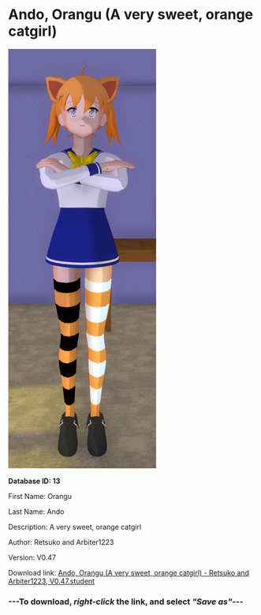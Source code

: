 # Ando, Orangu (A very sweet, orange catgirl)

<img src="https://raw.githubusercontent.com/Arbiter1223/Daigaku-Gurashi-Custom-Students/master/Students/Files/Ando%2C%20Orangu%20(A%20very%20sweet%2C%20orange%20catgirl).png" title="Ando, Orangu (A very sweet, orange catgirl) - Retsuko and Arbiter1223, V0.47">

**Database ID: 13**

First Name: Orangu

Last Name: Ando

Description: A very sweet, orange catgirl

Author: Retsuko and Arbiter1223

Version: V0.47

Download link: <a href="https://raw.githubusercontent.com/Arbiter1223/Daigaku-Gurashi-Custom-Students/master/Students/Files/Ando%2C%20Orangu%20(A%20very%20sweet%2C%20orange%20catgirl)%20-%20Retsuko%20and%20Arbiter1223%2C%20V0.47.student">Ando, Orangu (A very sweet, orange catgirl) - Retsuko and Arbiter1223, V0.47.student</a>

### ---**To download, _right-click_ the link, and select _"Save as"_**---
